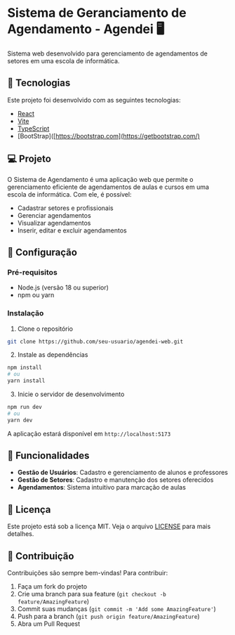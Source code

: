 # Sistema de Geranciamento de Agendamento - Agendei 🖥️

Sistema web desenvolvido para gerenciamento de agendamentos de setores em uma escola de informática.

## 🚀 Tecnologias

Este projeto foi desenvolvido com as seguintes tecnologias:

- [React](https://reactjs.org/)
- [Vite](https://vitejs.dev/)
- [TypeScript](https://www.typescriptlang.org/)
- [BootStrap]([https://bootstrap.com](https://getbootstrap.com/)

## 💻 Projeto

O Sistema de Agendamento é uma aplicação web que permite o gerenciamento eficiente de agendamentos de aulas e cursos em uma escola de informática. Com ele, é possível:

- Cadastrar setores e profissionais
- Gerenciar agendamentos
- Visualizar agendamentos
- Inserir, editar e excluir agendamentos

## 🔧 Configuração

### Pré-requisitos

- Node.js (versão 18 ou superior)
- npm ou yarn

### Instalação

1. Clone o repositório
```bash
git clone https://github.com/seu-usuario/agendei-web.git
```

2. Instale as dependências
```bash
npm install
# ou
yarn install
```

3. Inicie o servidor de desenvolvimento
```bash
npm run dev
# ou
yarn dev
```

A aplicação estará disponível em `http://localhost:5173`

## 🎯 Funcionalidades

- **Gestão de Usuários**: Cadastro e gerenciamento de alunos e professores
- **Gestão de Setores**: Cadastro e manutenção dos setores oferecidos
- **Agendamentos**: Sistema intuitivo para marcação de aulas

## 📝 Licença

Este projeto está sob a licença MIT. Veja o arquivo [LICENSE](LICENSE) para mais detalhes.

## 👥 Contribuição

Contribuições são sempre bem-vindas! Para contribuir:

1. Faça um fork do projeto
2. Crie uma branch para sua feature (`git checkout -b feature/AmazingFeature`)
3. Commit suas mudanças (`git commit -m 'Add some AmazingFeature'`)
4. Push para a branch (`git push origin feature/AmazingFeature`)
5. Abra um Pull Request
